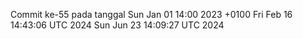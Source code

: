Commit ke-55 pada tanggal Sun Jan 01 14:00 2023 +0100
Fri Feb 16 14:43:06 UTC 2024
Sun Jun 23 14:09:27 UTC 2024
